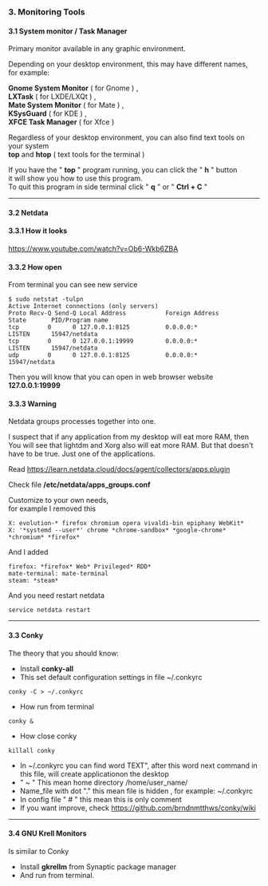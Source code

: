 

### 3. Monitoring Tools


#### 3.1 System monitor / Task Manager

Primary monitor available in any graphic environment.  

Depending on your desktop environment, this may have different names,  
for example:  

**Gnome System Monitor** ( for Gnome ) ,  
**LXTask** ( for LXDE/LXQt ) ,  
**Mate System Monitor** ( for Mate ) ,  
**KSysGuard** ( for KDE ) ,  
**XFCE Task Manager** ( for Xfce )

Regardless of your desktop environment, you can also find text tools on your system  
**top** and **htop** ( text tools for the terminal )

If you have the " **top** " program running, you can click the " **h** " button  
it will show you how to use this program.  
To quit this program in side terminal click " **q** " or " **Ctrl + C** "  

----

#### 3.2  Netdata

#### 3.3.1 How it looks
<https://www.youtube.com/watch?v=Ob6-Wkb6ZBA>

#### 3.3.2 How open

From terminal you can see new service
```
$ sudo netstat -tulpn
Active Internet connections (only servers)
Proto Recv-Q Send-Q Local Address           Foreign Address         State       PID/Program name    
tcp        0      0 127.0.0.1:8125          0.0.0.0:*               LISTEN      15947/netdata       
tcp        0      0 127.0.0.1:19999         0.0.0.0:*               LISTEN      15947/netdata       
udp        0      0 127.0.0.1:8125          0.0.0.0:*                           15947/netdata  
```

Then you will know that you can open in web browser website **127.0.0.1:19999**  

#### 3.3.3 Warning 

Netdata groups processes together into one.

 I suspect that if any application from my desktop will eat more RAM, then You will see that lightdm and Xorg also will eat more RAM. But that doesn't have to be true. Just one of the applications.

Read <https://learn.netdata.cloud/docs/agent/collectors/apps.plugin>

Check file **/etc/netdata/apps_groups.conf**

Customize to your own needs,  
for example I removed this
```
X: evolution-* firefox chromium opera vivaldi-bin epiphany WebKit*
X: '*systemd --user*' chrome *chrome-sandbox* *google-chrome* *chromium* *firefox*
```

And I added 
```
firefox: *firefox* Web* Privileged* RDD*
mate-terminal: mate-terminal
steam: *steam*
```

And you need restart netdata 
```
service netdata restart
```

----

#### 3.3  Conky

The theory that you should know:

* Install **conky-all**
*  This set default configuration settings in file ~/.conkyrc
``` 
conky -C > ~/.conkyrc
```

* How run from terminal
```
conky &
```

* How close conky 
```
killall conky 
```
* In ~/.conkyrc you can find word TEXT", after this word next command in this file, will create applicationon the desktop
* " ~ " This mean home directory /home/user_name/
* Name_file with dot "." this mean file is hidden , for example: ~/.conkyrc
* In config file " # " this mean this is only comment 
* If you want improve, check <https://github.com/brndnmtthws/conky/wiki>

----

#### 3.4  GNU Krell Monitors
Is similar to Conky

* Install **gkrellm** from Synaptic package manager
* And run from terminal.  






